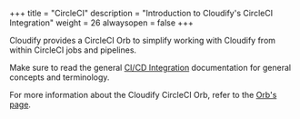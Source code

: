 +++
title = "CircleCI"
description = "Introduction to Cloudify's CircleCI Integration"
weight = 26
alwaysopen = false
+++

Cloudify provides a CircleCI Orb to simplify working with Cloudify from within CircleCI jobs
and pipelines.

Make sure to read the general [CI/CD Integration](_index.md) documentation for general concepts and terminology.

For more information about the Cloudify CircleCI Orb, refer to the [Orb's page](https://circleci.com/developer/orbs/orb/cloudify/cfy).

